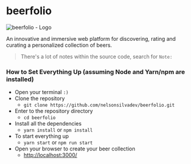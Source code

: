 # beerfolio

<img src="https://beerfolio.app/github.png" alt="beerfolio - Logo">

An innovative and immersive web platform for discovering, rating and curating a personalized collection of beers.

> There's a lot of notes within the source code, search for `Note:`

### How to Set Everything Up (assuming Node and Yarn/npm are installed)

- Open your terminal `:)`
- Clone the repository
  - `git clone https://github.com/nelsonsilvadev/beerfolio.git`
- Enter to the repository directory
  - `cd beerfolio`
- Install all the dependencies
  - `yarn install` or `npm install`
- To start everything up
  - `yarn start` or `npm run start`
- Open your browser to create your beer collection
  - [http://localhost:3000/](http://localhost:3000/)
